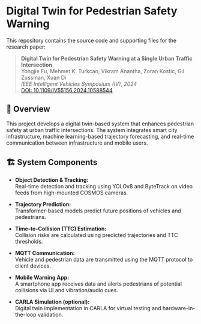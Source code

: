 # Digital Twin for Pedestrian Safety Warning

This repository contains the source code and supporting files for the research paper:

> **Digital Twin for Pedestrian Safety Warning at a Single Urban Traffic Intersection**  
> Yongjie Fu, Mehmet K. Turkcan, Vikram Anantha, Zoran Kostic, Gil Zussman, Xuan Di  
> *IEEE Intelligent Vehicles Symposium (IV), 2024*  
> [DOI: 10.1109/IV55156.2024.10588544](https://ieeexplore.ieee.org/document/10588544)

## 📌 Overview

This project develops a digital twin-based system that enhances pedestrian safety at urban traffic intersections. The system integrates smart city infrastructure, machine learning-based trajectory forecasting, and real-time communication between infrastructure and mobile users.

## 🏗 System Components

- **Object Detection & Tracking:**  
  Real-time detection and tracking using YOLOv8 and ByteTrack on video feeds from high-mounted COSMOS cameras.

- **Trajectory Prediction:**  
  Transformer-based models predict future positions of vehicles and pedestrians.

- **Time-to-Collision (TTC) Estimation:**  
  Collision risks are calculated using predicted trajectories and TTC thresholds.

- **MQTT Communication:**  
  Vehicle and pedestrian data are transmitted using the MQTT protocol to client devices.

- **Mobile Warning App:**  
  A smartphone app receives data and alerts pedestrians of potential collisions via UI and vibration/audio cues.

- **CARLA Simulation (optional):**  
  Digital twin implementation in CARLA for virtual testing and hardware-in-the-loop validation.
